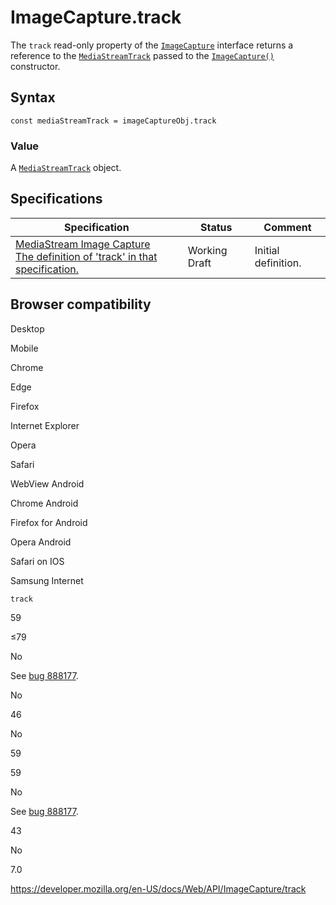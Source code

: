 ImageCapture.track
==================

The `track` read-only property of the [`ImageCapture`](../imagecapture) interface returns a reference to the [`MediaStreamTrack`](../mediastreamtrack) passed to the [`ImageCapture()`](imagecapture) constructor.

Syntax
------

    const mediaStreamTrack = imageCaptureObj.track

### Value

A [`MediaStreamTrack`](../mediastreamtrack) object.

Specifications
--------------

<table><thead><tr class="header"><th>Specification</th><th>Status</th><th>Comment</th></tr></thead><tbody><tr class="odd"><td><a href="https://w3c.github.io/mediacapture-image/#dom-imagecapture-track">MediaStream Image Capture<br />
<span class="small">The definition of 'track' in that specification.</span></a></td><td><span class="spec-wd">Working Draft</span></td><td>Initial definition.</td></tr></tbody></table>

Browser compatibility
---------------------

Desktop

Mobile

Chrome

Edge

Firefox

Internet Explorer

Opera

Safari

WebView Android

Chrome Android

Firefox for Android

Opera Android

Safari on IOS

Samsung Internet

`track`

59

≤79

No

See [bug 888177](https://bugzil.la/888177).

No

46

No

59

59

No

See [bug 888177](https://bugzil.la/888177).

43

No

7.0

<a href="https://developer.mozilla.org/en-US/docs/Web/API/ImageCapture/track" class="_attribution-link">https://developer.mozilla.org/en-US/docs/Web/API/ImageCapture/track</a>
